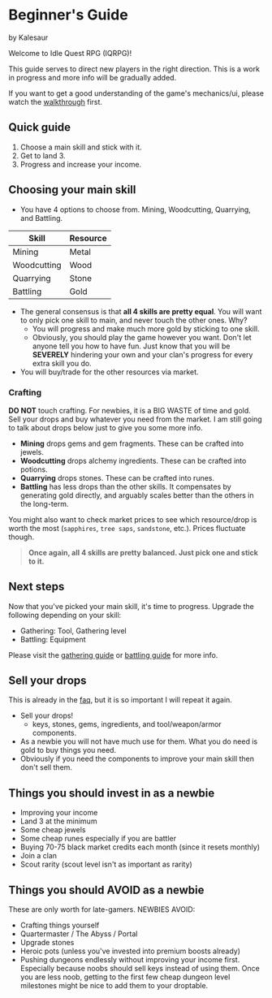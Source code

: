 # Beginner's Guide

by Kalesaur

Welcome to Idle Quest RPG (IQRPG)!

This guide serves to direct new players in the right direction. This is a work in progress and more info will be gradually added.

If you want to get a good understanding of the game's mechanics/ui, please watch the [walkthrough](walkthrough.md) first.

## Quick guide

1. Choose a main skill and stick with it.
2. Get to land 3.
3. Progress and increase your income.

## Choosing your main skill

- You have 4 options to choose from. Mining, Woodcutting, Quarrying, and Battling.

| Skill | Resource |
| ----- | -------- |
| Mining | Metal|
| Woodcutting | Wood |
| Quarrying | Stone |
| Battling | Gold |

- The general consensus is that **all 4 skills are pretty equal**. You will want to only pick one skill to main, and never touch the other ones. Why?
    - You will progress and make much more gold by sticking to one skill.
    - Obviously, you should play the game however you want. Don't let anyone tell you how to have fun. Just know that you will be **SEVERELY** hindering your own and your clan's progress for every extra skill you do.
- You will buy/trade for the other resources via market.

### Crafting

**DO NOT** touch crafting. For newbies, it is a BIG WASTE of time and gold. Sell your drops and buy whatever you need from the market. I am still going to talk about drops below just to give you some more info.

- **Mining** drops gems and gem fragments. These can be crafted into jewels.
- **Woodcutting** drops alchemy ingredients. These can be crafted into potions.
- **Quarrying** drops stones. These can be crafted into runes.
- **Battling** has less drops than the other skills. It compensates by generating gold directly, and arguably scales better than the others in the long-term.

You might also want to check market prices to see which resource/drop is worth the most (`sapphires`, `tree saps`, `sandstone`, etc.). Prices fluctuate though.

> **Once again, all 4 skills are pretty balanced. Just pick one and stick to it.**

## Next steps

Now that you've picked your main skill, it's time to progress. Upgrade the following depending on your skill:

- Gathering: Tool, Gathering level
- Battling: Equipment

Please visit the [gathering guide](/guides/gatherer.md) or [battling guide](/guides/battler.md) for more info.

## Sell your drops

This is already in the [faq](../faq.md), but it is so important I will repeat it again.

- Sell your drops!
    - keys, stones, gems, ingredients, and tool/weapon/armor components.
- As a newbie you will not have much use for them. What you do need is gold to buy things you need.
- Obviously if you need the components to improve your main skill then don't sell them.

## Things you should invest in as a newbie

- Improving your income
- Land 3 at the minimum
- Some cheap jewels
- Some cheap runes especially if you are battler
- Buying 70-75 black market credits each month (since it resets monthly)
- Join a clan
- Scout rarity (scout level isn't as important as rarity)

## Things you should AVOID as a newbie

These are only worth for late-gamers. NEWBIES AVOID:

- Crafting things yourself
- Quartermaster / The Abyss / Portal
- Upgrade stones
- Heroic pots (unless you've invested into premium boosts already)
- Pushing dungeons endlessly without improving your income first. Especially because noobs should sell keys instead of using them. Once you are less noob, getting to the first few cheap dungeon level milestones might be nice to add them to your droptable.
